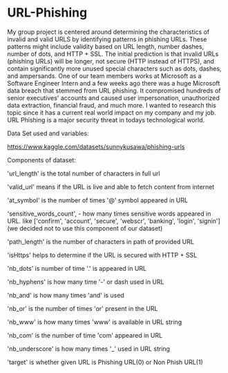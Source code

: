 # URL-Phishing

My group project is centered around determining the characteristics of invalid and valid URLS by identifying patterns in phishing URLs. These patterns might include validity based on URL length, number dashes, number of dots, and HTTP + SSL. The initial prediction is that invalid URLs (phishing URLs) will be longer, not secure (HTTP instead of HTTPS), and contain significantly more unused special characters such as dots, dashes, and ampersands. One of our team members works at Microsoft as a Software Engineer Intern and a few weeks ago there was a huge Microsoft data breach that stemmed from URL phishing. It compromised hundreds of senior executives' accounts and caused user impersonation, unauthorized data extraction, financial fraud, and much more. I wanted to research this topic since it has a current real world impact on my company and my job. URL Phishing is a major security threat in todays technological world.

Data Set used and variables:

https://www.kaggle.com/datasets/sunnykusawa/phishing-urls

Components of dataset:

'url_length' is the total number of characters in full url

'valid_url' means if the URL is live and able to fetch content from internet

'at_symbol' is the number of times '@' symbol appeared in URL

'sensitive_words_count', - how many times sensitive words appeared in URL. like ['confirm', 'account', 'secure', 'webscr', 'banking', 'login', 'signin'] (we decided not to use this component of our dataset)

'path_length' is the number of characters in path of provided URL

'isHttps' helps to determine if the URL is secured with HTTP + SSL

'nb_dots' is number of time '.' is appeared in URL

'nb_hyphens' is how many time '-' or dash used in URL

'nb_and' is how many times 'and' is used

'nb_or' is the number of times 'or' present in the URL

'nb_www' is how many times 'www' is available in URL string

'nb_com' is the number of time 'com' appeared in URL

'nb_underscore' is how many times '_' used in URL string

'target' is whether given URL is Phishing URL(0) or Non Phish URL(1)

